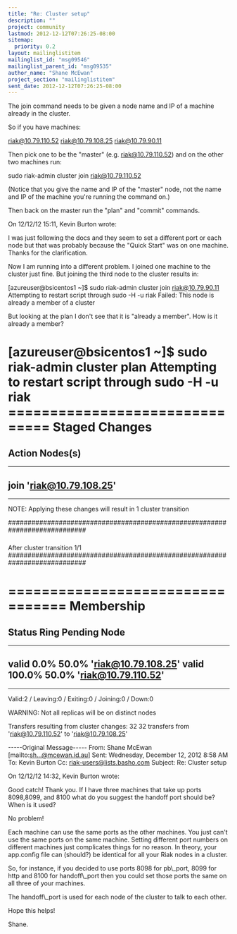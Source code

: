 ```yaml
---
title: "Re: Cluster setup"
description: ""
project: community
lastmod: 2012-12-12T07:26:25-08:00
sitemap:
  priority: 0.2
layout: mailinglistitem
mailinglist_id: "msg09546"
mailinglist_parent_id: "msg09535"
author_name: "Shane McEwan"
project_section: "mailinglistitem"
sent_date: 2012-12-12T07:26:25-08:00
---
```



The join command needs to be given a node name and IP of a machine 
already in the cluster.


So if you have machines:

riak@10.79.110.52
riak@10.79.108.25
riak@10.79.90.11

Then pick one to be the "master" (e.g. riak@10.79.110.52) and on the 
other two machines run:


sudo riak-admin cluster join riak@10.79.110.52

(Notice that you give the name and IP of the "master" node, not the name 
and IP of the machine you're running the command on.)


Then back on the master run the "plan" and "commit" commands.

On 12/12/12 15:11, Kevin Burton wrote:

I was just following the docs and they seem to set a different port or each
node but that was probably because the "Quick Start" was on one machine.
Thanks for the clarification.

Now I am running into a different problem. I joined one machine to the
cluster just fine. But joining the third node to the cluster results in:

[azureuser@bsicentos1 ~]$ sudo riak-admin cluster join riak@10.79.90.11
Attempting to restart script through sudo -H -u riak
Failed: This node is already a member of a cluster

But looking at the plan I don't see that it is "already a member". How is it
already a member?

[azureuser@bsicentos1 ~]$ sudo riak-admin cluster plan
Attempting to restart script through sudo -H -u riak
=============================== Staged Changes
================================
Action Nodes(s)
----------------------------------------------------------------------------
---
join 'riak@10.79.108.25'
----------------------------------------------------------------------------
---


NOTE: Applying these changes will result in 1 cluster transition

############################################################################
###
 After cluster transition 1/1
############################################################################
###

================================= Membership
==================================
Status Ring Pending Node
----------------------------------------------------------------------------
---
valid 0.0% 50.0% 'riak@10.79.108.25'
valid 100.0% 50.0% 'riak@10.79.110.52'
----------------------------------------------------------------------------
---
Valid:2 / Leaving:0 / Exiting:0 / Joining:0 / Down:0

WARNING: Not all replicas will be on distinct nodes

Transfers resulting from cluster changes: 32
 32 transfers from 'riak@10.79.110.52' to 'riak@10.79.108.25'

-----Original Message-----
From: Shane McEwan [mailto:sh...@mcewan.id.au]
Sent: Wednesday, December 12, 2012 8:58 AM
To: Kevin Burton
Cc: riak-users@lists.basho.com
Subject: Re: Cluster setup

On 12/12/12 14:32, Kevin Burton wrote:

Good catch! Thank you. If I have three machines that take up ports
8098,8099, and 8100 what do you suggest the handoff port should be?
When is it used?


No problem!

Each machine can use the same ports as the other machines. You just can't
use the same ports on the same machine. Setting different port numbers on
different machines just complicates things for no reason. In theory, your
app.config file can (should?) be identical for all your Riak nodes in a
cluster.

So, for instance, if you decided to use ports 8098 for pb\\_port, 8099 for
http and 8100 for handoff\\_port then you could set those ports the same on
all three of your machines.

The handoff\\_port is used for each node of the cluster to talk to each other.

Hope this helps!

Shane.

